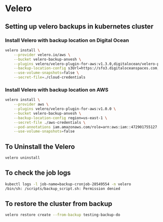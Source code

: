 # Velero  
## Setting up velero backups in kubernetes cluster  

### Install Velero with backup location on Digital Ocean  
```bash
velero install \
    --provider velero.io/aws \
    --bucket velero-backup-anvesh \
    --plugins velero/velero-plugin-for-aws:v1.3.0,digitalocean/velero-plugin:v1.1.0 \
    --backup-location-config s3Url=https://sfo3.digitaloceanspaces.com,region=sfo3 \
    --use-volume-snapshots=false \
    --secret-file=./cloud-credentials
```

### Install Velero with backup location on AWS   
```bash
velero install \
    --provider aws \
    --plugins velero/velero-plugin-for-aws:v1.0.0 \
    --bucket velero-backup-anvesh \
    --backup-location-config region=us-east-1 \
    --secret-file ./aws-credentials \
    --pod-annotations iam.amazonaws.com/role=arn:aws:iam::472901755127:user/anvesh \
    --use-volume-snapshots=false 
```  
 
## To Uninstall the Velero  
```bash
velero uninstall 
```  

## To check the job logs  
```bash
kubectl logs -l job-name=backup-cronjob-28549554 -n velero
/bin/sh: /scripts/backup_script.sh: Permission denied
```

## To restore the cluster from backup  
```bash 
velero restore create --from-backup testing-backup-do
```  
